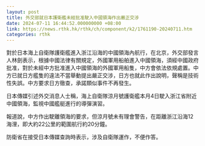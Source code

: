 ```yaml
---
layout: post
title: 外交部就日本護衛艦未經批准駛入中國領海作出嚴正交涉
date: 2024-07-11 16:44:52.000000000 +08:00
link: https://news.rthk.hk/rthk/ch/component/k2/1761190-20240711.htm
categories: rthk
---
```


對於日本海上自衛隊護衛艦進入浙江沿海的中國領海內航行，在北京，外交部發言人林劍表示，根據中國法律有關規定，外國軍用船舶進入中國領海，須經中國政府批准，對於未經中方批准進入中國領海的外國軍用船隻，中方會依法依規處置。中方已就日方艦隻的違法不當舉動提出嚴正交涉，日方也就此作出說明，聲稱是技術性失誤。中方要求日方徹查，承諾類似事件不再發生。

日本傳媒引述外交消息人士稱，海上自衛隊涼月號護衛艦本月4日駛入浙江省附近中國領海，監視中國艦艇進行的導彈演習。

報道說，中方作出駛離領海的要求，但涼月號未有理會警告，在距離浙江沿海12海浬，即大約22公里的範圍航行約20分鐘。

防衛省在接受日本傳媒查詢時表示，涉及自衛隊運作，不便作答。
